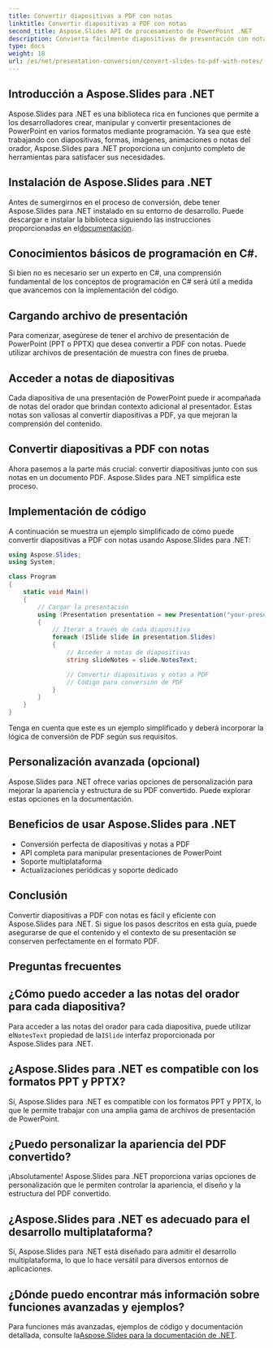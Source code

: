 ```yaml
---
title: Convertir diapositivas a PDF con notas
linktitle: Convertir diapositivas a PDF con notas
second_title: Aspose.Slides API de procesamiento de PowerPoint .NET
description: Convierta fácilmente diapositivas de presentación con notas del orador a PDF usando Aspose.Slides para .NET. Preserve el contenido y el contexto sin problemas.
type: docs
weight: 18
url: /es/net/presentation-conversion/convert-slides-to-pdf-with-notes/
---
```


## Introducción a Aspose.Slides para .NET

Aspose.Slides para .NET es una biblioteca rica en funciones que permite a los desarrolladores crear, manipular y convertir presentaciones de PowerPoint en varios formatos mediante programación. Ya sea que esté trabajando con diapositivas, formas, imágenes, animaciones o notas del orador, Aspose.Slides para .NET proporciona un conjunto completo de herramientas para satisfacer sus necesidades.

## Instalación de Aspose.Slides para .NET

Antes de sumergirnos en el proceso de conversión, debe tener Aspose.Slides para .NET instalado en su entorno de desarrollo. Puede descargar e instalar la biblioteca siguiendo las instrucciones proporcionadas en el[documentación](https://releases.aspose.com/email/net/).

## Conocimientos básicos de programación en C#.

Si bien no es necesario ser un experto en C#, una comprensión fundamental de los conceptos de programación en C# será útil a medida que avancemos con la implementación del código.

## Cargando archivo de presentación

Para comenzar, asegúrese de tener el archivo de presentación de PowerPoint (PPT o PPTX) que desea convertir a PDF con notas. Puede utilizar archivos de presentación de muestra con fines de prueba.

## Acceder a notas de diapositivas

Cada diapositiva de una presentación de PowerPoint puede ir acompañada de notas del orador que brindan contexto adicional al presentador. Estas notas son valiosas al convertir diapositivas a PDF, ya que mejoran la comprensión del contenido.

## Convertir diapositivas a PDF con notas

Ahora pasemos a la parte más crucial: convertir diapositivas junto con sus notas en un documento PDF. Aspose.Slides para .NET simplifica este proceso.

## Implementación de código

A continuación se muestra un ejemplo simplificado de cómo puede convertir diapositivas a PDF con notas usando Aspose.Slides para .NET:

```csharp
using Aspose.Slides;
using System;

class Program
{
    static void Main()
    {
        // Cargar la presentación
        using (Presentation presentation = new Presentation("your-presentation.pptx"))
        {
            // Iterar a través de cada diapositiva
            foreach (ISlide slide in presentation.Slides)
            {
                // Acceder a notas de diapositivas
                string slideNotes = slide.NotesText;

                // Convertir diapositivas y notas a PDF
                // Código para conversión de PDF
            }
        }
    }
}
```

Tenga en cuenta que este es un ejemplo simplificado y deberá incorporar la lógica de conversión de PDF según sus requisitos.

## Personalización avanzada (opcional)

Aspose.Slides para .NET ofrece varias opciones de personalización para mejorar la apariencia y estructura de su PDF convertido. Puede explorar estas opciones en la documentación.

## Beneficios de usar Aspose.Slides para .NET

- Conversión perfecta de diapositivas y notas a PDF
- API completa para manipular presentaciones de PowerPoint
- Soporte multiplataforma
- Actualizaciones periódicas y soporte dedicado

## Conclusión

Convertir diapositivas a PDF con notas es fácil y eficiente con Aspose.Slides para .NET. Si sigue los pasos descritos en esta guía, puede asegurarse de que el contenido y el contexto de su presentación se conserven perfectamente en el formato PDF.

## Preguntas frecuentes

## ¿Cómo puedo acceder a las notas del orador para cada diapositiva?

 Para acceder a las notas del orador para cada diapositiva, puede utilizar el`NotesText` propiedad de la`ISlide` interfaz proporcionada por Aspose.Slides para .NET.

## ¿Aspose.Slides para .NET es compatible con los formatos PPT y PPTX?

Sí, Aspose.Slides para .NET es compatible con los formatos PPT y PPTX, lo que le permite trabajar con una amplia gama de archivos de presentación de PowerPoint.

## ¿Puedo personalizar la apariencia del PDF convertido?

¡Absolutamente! Aspose.Slides para .NET proporciona varias opciones de personalización que le permiten controlar la apariencia, el diseño y la estructura del PDF convertido.

## ¿Aspose.Slides para .NET es adecuado para el desarrollo multiplataforma?

Sí, Aspose.Slides para .NET está diseñado para admitir el desarrollo multiplataforma, lo que lo hace versátil para diversos entornos de aplicaciones.

## ¿Dónde puedo encontrar más información sobre funciones avanzadas y ejemplos?

 Para funciones más avanzadas, ejemplos de código y documentación detallada, consulte la[Aspose.Slides para la documentación de .NET](https://reference.aspose.com/slides/net/).